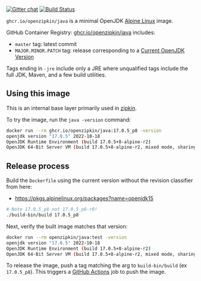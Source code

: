 [![Gitter chat](http://img.shields.io/badge/gitter-join%20chat%20%E2%86%92-brightgreen.svg)](https://gitter.im/openzipkin/zipkin)
[![Build Status](https://github.com/openzipkin/docker-java/workflows/test/badge.svg)](https://github.com/openzipkin/docker-java/actions?query=workflow%3Atest)

`ghcr.io/openzipkin/java` is a minimal OpenJDK [Alpine Linux](https://github.com/openzipkin/docker-alpine) image.

GitHub Container Registry: [ghcr.io/openzipkin/java](https://github.com/orgs/openzipkin/packages/container/package/java) includes:
 * `master` tag: latest commit
 * `MAJOR.MINOR.PATCH` tag: release corresponding to a [Current OpenJDK Version](https://pkgs.alpinelinux.org/packages?name=openjdk15)

Tags ending in `-jre` include only a JRE where unqualified tags include the full JDK, Maven, and a
few build utilities.

## Using this image
This is an internal base layer primarily used in [zipkin](https://github.com/openzipkin/zipkin).

To try the image, run the `java -version` command:
```bash
docker run --rm ghcr.io/openzipkin/java:17.0.5_p8 -version
openjdk version "17.0.5" 2022-10-18
OpenJDK Runtime Environment (build 17.0.5+8-alpine-r2)
OpenJDK 64-Bit Server VM (build 17.0.5+8-alpine-r2, mixed mode, sharing)
```

## Release process
Build the `Dockerfile` using the current version without the revision classifier from here:
 * https://pkgs.alpinelinux.org/packages?name=openjdk15
```bash
# Note 17.0.5_p8 not 17.0.5_p8-r0!
./build-bin/build 17.0.5_p8
```

Next, verify the built image matches that version:
```bash
docker run --rm openzipkin/java:test -version
openjdk version "17.0.5" 2022-10-18
OpenJDK Runtime Environment (build 17.0.5+8-alpine-r2)
OpenJDK 64-Bit Server VM (build 17.0.5+8-alpine-r2, mixed mode, sharing)
```

To release the image, push a tag matching the arg to `build-bin/build` (ex `17.0.5_p8`).
This triggers a [GitHub Actions](https://github.com/openzipkin/docker-java/actions) job to push the image.
